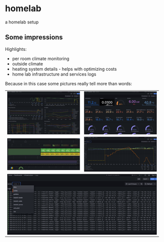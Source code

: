 # homelab

a homelab setup

## Some impressions

Highlights:
 - per room climate monitoring
 - outside climate
 - heating system details - helps with optimizing costs
 - home lab infrastructure and services logs

Because in this case some pictures really tell more than words:

<table>
  <tr>
    <td><img src="doc/heating-overview.png" alt="Heating Overview"></td>
    <td><img src="doc/home-overview.png" alt="Home Overview"></td>
  </tr>
  <tr>
    <td><img src="doc/infra-overview.png" alt="Infra Overview"></td>
    <td><img src="doc/room-details.png" alt="Room Details"></td>
  </tr>
  <tr>
    <td colspan="2"><img src="doc/service-logs.png" alt="Service Logs" style="width:100%;"></td>
  </tr>
</table>
